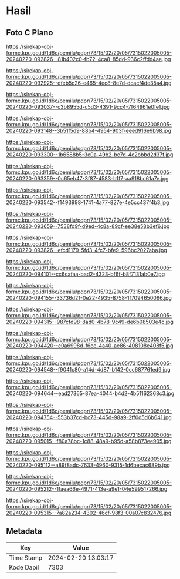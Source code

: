 # Hasil

## Foto C Plano

https://sirekap-obj-formc.kpu.go.id/1d6c/pemilu/pdpr/73/15/02/20/05/7315022005005-20240220-092826--81b402c0-fb72-4ca8-85dd-936c2ffdd4ae.jpg

https://sirekap-obj-formc.kpu.go.id/1d6c/pemilu/pdpr/73/15/02/20/05/7315022005005-20240220-092925--dfeb5c26-e465-4ec8-8e7d-dcacf4de35a4.jpg

https://sirekap-obj-formc.kpu.go.id/1d6c/pemilu/pdpr/73/15/02/20/05/7315022005005-20240220-093037--c3b8955d-c5d3-4391-9cc4-7f64961e0fe1.jpg

https://sirekap-obj-formc.kpu.go.id/1d6c/pemilu/pdpr/73/15/02/20/05/7315022005005-20240220-093148--3b51f5d9-88b4-4954-903f-eeed916e9b98.jpg

https://sirekap-obj-formc.kpu.go.id/1d6c/pemilu/pdpr/73/15/02/20/05/7315022005005-20240220-093300--1b6588b5-3e0a-49b2-bc7d-4c2bbbd2d37f.jpg

https://sirekap-obj-formc.kpu.go.id/1d6c/pemilu/pdpr/73/15/02/20/05/7315022005005-20240220-093359--0c65eb47-3f87-4583-b1f7-aa918bc61a7e.jpg

https://sirekap-obj-formc.kpu.go.id/1d6c/pemilu/pdpr/73/15/02/20/05/7315022005005-20240220-093542--f1493998-1741-4a77-827e-4e5cc437f4b3.jpg

https://sirekap-obj-formc.kpu.go.id/1d6c/pemilu/pdpr/73/15/02/20/05/7315022005005-20240220-093659--7538fd9f-d9ed-4c8a-89cf-ee38e58b3ef6.jpg

https://sirekap-obj-formc.kpu.go.id/1d6c/pemilu/pdpr/73/15/02/20/05/7315022005005-20240220-093826--efcd1179-5fd3-4fc7-bfe9-596bc2027aba.jpg

https://sirekap-obj-formc.kpu.go.id/1d6c/pemilu/pdpr/73/15/02/20/05/7315022005005-20240220-094101--cc6cafaa-bad2-4323-bf6f-b8f7131ab0e7.jpg

https://sirekap-obj-formc.kpu.go.id/1d6c/pemilu/pdpr/73/15/02/20/05/7315022005005-20240220-094155--33736d21-0e22-4935-8758-1f7094650066.jpg

https://sirekap-obj-formc.kpu.go.id/1d6c/pemilu/pdpr/73/15/02/20/05/7315022005005-20240220-094315--987cfd98-8ad0-4b78-9c49-de6b08503e4c.jpg

https://sirekap-obj-formc.kpu.go.id/1d6c/pemilu/pdpr/73/15/02/20/05/7315022005005-20240220-094420--c0a6998d-f6ce-4a40-ae86-408108e408f5.jpg

https://sirekap-obj-formc.kpu.go.id/1d6c/pemilu/pdpr/73/15/02/20/05/7315022005005-20240220-094548--f9041c80-a14d-4d87-b142-0cc687761ed9.jpg

https://sirekap-obj-formc.kpu.go.id/1d6c/pemilu/pdpr/73/15/02/20/05/7315022005005-20240220-094644--ead27365-87ea-4044-b4d2-4b51162368c3.jpg

https://sirekap-obj-formc.kpu.go.id/1d6c/pemilu/pdpr/73/15/02/20/05/7315022005005-20240220-094754--553b37cd-bc73-445d-98a9-2ff0d5d6b641.jpg

https://sirekap-obj-formc.kpu.go.id/1d6c/pemilu/pdpr/73/15/02/20/05/7315022005005-20240220-095015--f80a78bc-1c88-48a9-b95d-a58b873ee905.jpg

https://sirekap-obj-formc.kpu.go.id/1d6c/pemilu/pdpr/73/15/02/20/05/7315022005005-20240220-095112--a89f8adc-7633-4960-9315-1d6becac689b.jpg

https://sirekap-obj-formc.kpu.go.id/1d6c/pemilu/pdpr/73/15/02/20/05/7315022005005-20240220-095212--1faea66e-4971-413e-a9e1-04e599517266.jpg

https://sirekap-obj-formc.kpu.go.id/1d6c/pemilu/pdpr/73/15/02/20/05/7315022005005-20240220-095315--7a82a234-4302-46cf-98f3-00a07c832476.jpg


## Metadata

| Key        | Value               |
| ---------- | ------------------- |
| Time Stamp | 2024-02-20 13:03:17 |
| Kode Dapil | 7303                |



